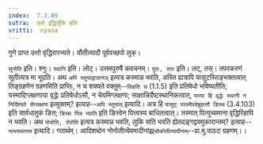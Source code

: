 ```yaml
---
index:  7.3.89
sutra:  उतो वृद्धिर्लुकि हलि
vritti:  nyasa
---
```


गुणे प्राप्त उत्तो वृद्धिरारभ्यते। यौतीत्यादौ पूर्ववच्छपो लुक्।

`सुनोति` इति। श्नुः। `यवानि` इति। लोट्। उत्तमपुरुषै कवचनम्। `युतः, रुतः` इति। लट्, तस्। तपरकरणं सूतीत्यत्र मा भूदति।
अथ `अपि स्तुयाद्राजानञ्` इत्यत्र कस्मान्न भवति, अस्ति ह्यत्रापि यासुटस्तिङ्भक्तत्वात् तिङ्ग्रहणेन ग्रहणमिति प्राप्तिः, न च शक्यते वक्तुम्--`क्ङिति च` (1.1.5) इति प्रतिषेधो भविष्यतीति; यस्मादिग्लक्षणाया वृद्धेः प्रतिषेधोऽसौ, न चेयमिग्लक्षणा; साक्षान्निर्देष्टस्थानिकत्वात्, `यस्या हि वृद्धेः स्थानी न निर्दिश्यते सेग्लक्षणा` इत्युक्तम्? इत्याह--`अपि स्तुयात्` इत्यादि। अत्र हि `यासुट् परस्मैपदेषूदात्तौ ङिच्च` (3.4.103) इति सार्वधातुकं ङित; `ङिच्च पिन्न भवति` इति ङित्त्वेन पित्त्वस्य बाधितत्वात्। तस्मात् पित्युच्यमाना वृद्धिरिहापि न भवति। अथ `योयोति, रोरोति` इत्यत्र कस्मान्न भवति, लुकि सति भवति ह्येतदङ्गद्वयमुकारान्तम्? इत्याह--`नाभयस्तस्य` इत्यादि। गतार्थम्। आदिशब्देन नोनोतीत्येवमादीनांझ्र्`चोकोतीत्यादीनाम्`--प्रा.मु.पाठःट ग्रहणम्।।

